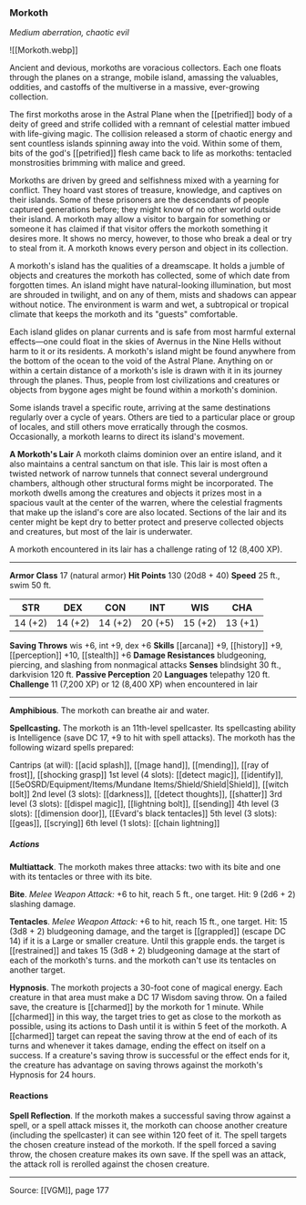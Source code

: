 ### Morkoth
_Medium aberration, chaotic evil_

![[Morkoth.webp]]

Ancient and devious, morkoths are voracious collectors. Each one floats through the planes on a strange, mobile island, amassing the valuables, oddities, and castoffs of the multiverse in a massive, ever-growing collection.

The first morkoths arose in the Astral Plane when the [[petrified]] body of a deity of greed and strife collided with a remnant of celestial matter imbued with life-giving magic. The collision released a storm of chaotic energy and sent countless islands spinning away into the void. Within some of them, bits of the god's [[petrified]] flesh came back to life as morkoths: tentacled monstrosities brimming with malice and greed.

Morkoths are driven by greed and selfishness mixed with a yearning for conflict. They hoard vast stores of treasure, knowledge, and captives on their islands. Some of these prisoners are the descendants of people captured generations before; they might know of no other world outside their island. A morkoth may allow a visitor to bargain for something or someone it has claimed if that visitor offers the morkoth something it desires more. It shows no mercy, however, to those who break a deal or try to steal from it. A morkoth knows every person and object in its collection.

A morkoth's island has the qualities of a dreamscape. It holds a jumble of objects and creatures the morkoth has collected, some of which date from forgotten times. An island might have natural-looking illumination, but most are shrouded in twilight, and on any of them, mists and shadows can appear without notice. The environment is warm and wet, a subtropical or tropical climate that keeps the morkoth and its "guests" comfortable.

Each island glides on planar currents and is safe from most harmful external effects—one could float in the skies of Avernus in the Nine Hells without harm to it or its residents. A morkoth's island might be found anywhere from the bottom of the ocean to the void of the Astral Plane. Anything on or within a certain distance of a morkoth's isle is drawn with it in its journey through the planes. Thus, people from lost civilizations and creatures or objects from bygone ages might be found within a morkoth's dominion.

Some islands travel a specific route, arriving at the same destinations regularly over a cycle of years. Others are tied to a particular place or group of locales, and still others move erratically through the cosmos. Occasionally, a morkoth learns to direct its island's movement.

**A Morkoth's Lair** A morkoth claims dominion over an entire island, and it also maintains a central sanctum on that isle. This lair is most often a twisted network of narrow tunnels that connect several underground chambers, although other structural forms might be incorporated. The morkoth dwells among the creatures and objects it prizes most in a spacious vault at the center of the warren, where the celestial fragments that make up the island's core are also located. Sections of the lair and its center might be kept dry to better protect and preserve collected objects and creatures, but most of the lair is underwater.

A morkoth encountered in its lair has a challenge rating of 12 (8,400 XP).




---

**Armor Class** 17 (natural armor)
**Hit Points** 130 (20d8 + 40)
**Speed** 25 ft., swim 50 ft.

| STR     | DEX     | CON     | INT     | WIS     | CHA     |
|---------|---------|---------|---------|---------|---------|
| 14 (+2) | 14 (+2) | 14 (+2) | 20 (+5) | 15 (+2) | 13 (+1) |

**Saving Throws** wis +6, int +9, dex +6
**Skills** [[arcana]] +9, [[history]] +9, [[perception]] +10, [[stealth]] +6
**Damage Resistances** bludgeoning, piercing, and slashing from nonmagical attacks
**Senses** blindsight 30 ft., darkvision 120 ft.
**Passive Perception** 20
**Languages** telepathy 120 ft.
**Challenge** 11 (7,200 XP) or 12 (8,400 XP) when encountered in lair

---

**Amphibious**. The morkoth can breathe air and water.

**Spellcasting.** The morkoth is an 11th-level spellcaster. Its spellcasting ability is Intelligence (save DC 17, +9 to hit with spell attacks). The morkoth has the following wizard spells prepared:

Cantrips (at will): [[acid splash]], [[mage hand]], [[mending]], [[ray of frost]], [[shocking grasp]]
1st level (4 slots): [[detect magic]], [[identify]], [[5eOSRD/Equipment/Items/Mundane Items/Shield/Shield|Shield]], [[witch bolt]]
2nd level (3 slots): [[darkness]], [[detect thoughts]], [[shatter]]
3rd level (3 slots): [[dispel magic]], [[lightning bolt]], [[sending]]
4th level (3 slots): [[dimension door]], [[Evard's black tentacles]]
5th level (3 slots): [[geas]], [[scrying]]
6th level (1 slots): [[chain lightning]]

##### Actions
**Multiattack**. The morkoth makes three attacks: two with its bite and one with its tentacles or three with its bite.

**Bite**. _Melee Weapon Attack:_ +6 to hit, reach 5 ft., one target. Hit: 9 (2d6 + 2) slashing damage.

**Tentacles**. _Melee Weapon Attack:_ +6 to hit, reach 15 ft., one target. Hit: 15 (3d8 + 2) bludgeoning damage, and the target is [[grappled]] (escape DC 14) if it is a Large or smaller creature. Until this grapple ends. the target is [[restrained]] and takes 15 (3d8 + 2) bludgeoning damage at the start of each of the morkoth's turns. and the morkoth can't use its tentacles on another target.

**Hypnosis**. The morkoth projects a 30-foot cone of magical energy. Each creature in that area must make a DC 17 Wisdom saving throw. On a failed save, the creature is [[charmed]] by the morkoth for 1 minute. While [[charmed]] in this way, the target tries to get as close to the morkoth as possible, using its actions to Dash until it is within 5 feet of the morkoth. A [[charmed]] target can repeat the saving throw at the end of each of its turns and whenever it takes damage, ending the effect on itself on a success. If a creature's saving throw is successful or the effect ends for it, the creature has advantage on saving throws against the morkoth's Hypnosis for 24 hours.

#### Reactions
**Spell Reflection**. If the morkoth makes a successful saving throw against a spell, or a spell attack misses it, the morkoth can choose another creature (including the spellcaster) it can see within 120 feet of it. The spell targets the chosen creature instead of the morkoth. If the spell forced a saving throw, the chosen creature makes its own save. If the spell was an attack, the attack roll is rerolled against the chosen creature.


---

Source: [[VGM]], page 177